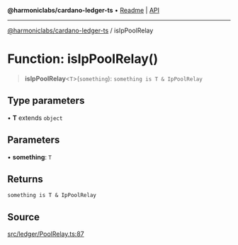 **@harmoniclabs/cardano-ledger-ts** • [Readme](../README.md) \| [API](../globals.md)

***

[@harmoniclabs/cardano-ledger-ts](../README.md) / isIpPoolRelay

# Function: isIpPoolRelay()

> **isIpPoolRelay**\<`T`\>(`something`): `something is T & IpPoolRelay`

## Type parameters

• **T** extends `object`

## Parameters

• **something**: `T`

## Returns

`something is T & IpPoolRelay`

## Source

[src/ledger/PoolRelay.ts:87](https://github.com/HarmonicLabs/cardano-ledger-ts/blob/d1659b0/src/ledger/PoolRelay.ts#L87)

